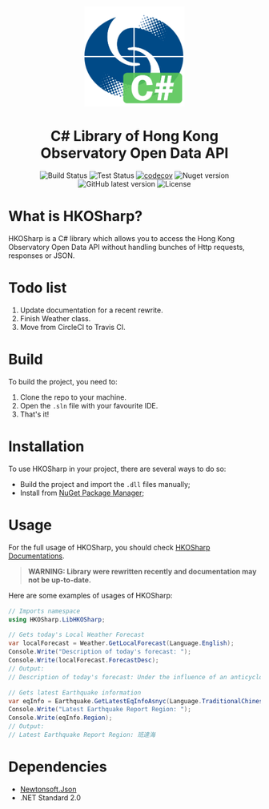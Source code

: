<p align="center">
<img src="ReadmeImages/HKOSharp_Logo.png" height=200/><br>
<h1 align="center">
C# Library of Hong Kong Observatory Open Data API</h1>
</p>

<p align="center">
  <img src="https://github.com/ShingZhanho/HKOSharp/workflows/Build/badge.svg" alt="Build Status">
  <img src="https://github.com/ShingZhanho/HKOSharp/workflows/Test/badge.svg" alt="Test Status">
  <a href="https://codecov.io/gh/ShingZhanho/HKOSharp"><img src="https://codecov.io/gh/ShingZhanho/HKOSharp/branch/master/graph/badge.svg" alt="codecov"></a>
  <img src="https://img.shields.io/nuget/v/HKOSharp?color=blue&amp;label=nuget" alt="Nuget version">
  <img src="https://img.shields.io/github/v/release/ShingZhanho/HKOSharp?include_prereleases&amp;label=latest%20release" alt="GitHub latest version">
  <img src="https://img.shields.io/github/license/ShingZhanho/HKOSharp" alt="License"></p>


# What is HKOSharp?

HKOSharp is a C# library which allows you to access the Hong Kong Observatory Open Data API without handling bunches of Http requests, responses or JSON.

# Todo list

1. Update documentation for a recent rewrite.
2. Finish Weather class.
3. Move from CircleCI to Travis CI.

# Build

To build the project, you need to:

1. Clone the repo to your machine.
2. Open the `.sln` file with your favourite IDE.
3. That's it!

# Installation

To use HKOSharp in your project, there are several ways to do so:

* Build the project and import the `.dll` files manually;
* Install from [NuGet Package Manager](https://www.nuget.org/packages/HKOSharp/);

# Usage

For the full usage of HKOSharp, you should check [HKOSharp Documentations](https://hkosharp.shingzh.eu.org).
> **WARNING: Library were rewritten recently and documentation may not be up-to-date.**

Here are some examples of usages of HKOSharp:

```c#
// Imports namespace
using HKOSharp.LibHKOSharp;
```

```c#
// Gets today's Local Weather Forecast
var localForecast = Weather.GetLocalForecast(Language.English);
Console.Write("Description of today's forecast: ");
Console.Write(localForecast.ForecastDesc);
// Output:
// Description of today's forecast: Under the influence of an anticyclone aloft, the weather is ...
```

```c#
// Gets latest Earthquake information
var eqInfo = Earthquake.GetLatestEqInfoAsnyc(Language.TraditionalChinese);
Console.Write("Latest Earthquake Report Region: ");
Console.Write(eqInfo.Region);
// Output:
// Latest Earthquake Report Region: 班達海
```

# Dependencies

* [Newtonsoft.Json](https://github.com/JamesNK/Newtonsoft.Json)
* .NET Standard 2.0
